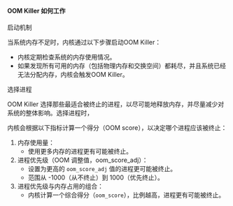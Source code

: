 #### OOM Killer 如何工作

启动机制

当系统内存不足时，内核通过以下步骤启动OOM Killer：

- 内核定期检查系统的内存使用情况。
- 如果发现所有可用的内存（包括物理内存和交换空间）都耗尽，并且系统已经无法分配内存，内核会触发OOM Killer。

选择进程

OOM Killer 选择那些最适合被终止的进程，以尽可能地释放内存，并尽量减少对系统的整体影响。选择进程时，

内核会根据以下指标计算一个得分（OOM score），以决定哪个进程应该被终止：

1. 内存使用量：
   - 使用更多内存的进程更有可能被终止。
2. 进程优先级（OOM 调整值，oom_score_adj）：
   - 设置为更高的 `oom_score_adj` 值的进程更可能被终止。
   - 范围从 -1000（从不终止）到 1000（优先终止）。
3. 进程优先级与内存占用的组合：
   - 内核计算一个综合得分（`oom_score`），比例越高，进程更有可能被终止。